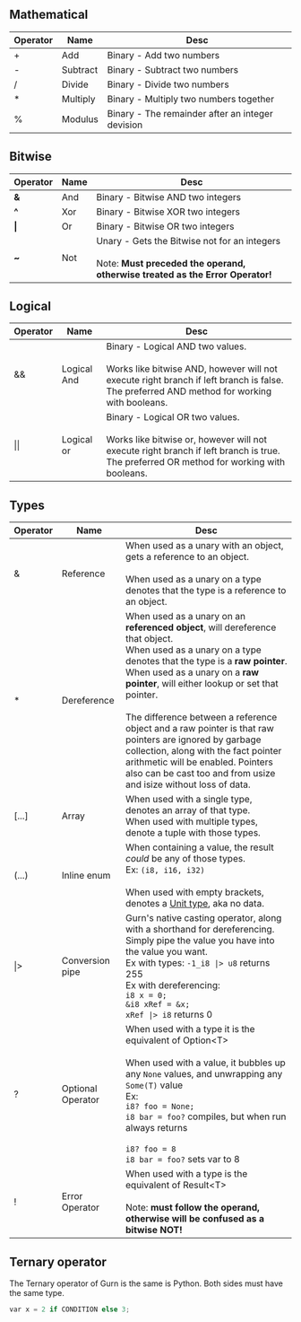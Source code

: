 ## Mathematical

| Operator | Name     | Desc                                             |
| -------- | -------- | ------------------------------------------------ |
| +        | Add      | Binary - Add two numbers                         |
| -        | Subtract | Binary - Subtract two numbers                    |
| /        | Divide   | Binary - Divide two numbers                      |
| \*       | Multiply | Binary - Multiply two numbers together           |
| \%       | Modulus  | Binary - The remainder after an integer devision |

## Bitwise

| Operator | Name | Desc                                                                                                                              |
| -------- | ---- | --------------------------------------------------------------------------------------------------------------------------------- |
| **&**    | And  | Binary - Bitwise AND two integers                                                                                                 |
| **^**    | Xor  | Binary - Bitwise XOR two integers                                                                                                 |
| **\|**   | Or   | Binary - Bitwise OR two integers                                                                                                  |
| **~**    | Not  | Unary - Gets the Bitwise not for an integers<br><br>Note: **Must preceded the operand, otherwise treated as the Error Operator!** |
## Logical
| Operator | Name        | Desc                                                                                                                                                                                 |
| -------- | ----------- | ------------------------------------------------------------------------------------------------------------------------------------------------------------------------------------ |
| &&       | Logical And | Binary - Logical AND two values.  <br><br>Works like bitwise AND, however will not execute right branch if left branch is false. The preferred AND method for working with booleans. |
| \|\|     | Logical or  | Binary - Logical OR two values.  <br><br>Works like bitwise or, however will not execute right branch if left branch is true. The preferred OR method for working with booleans.     |
## Types

| Operator | Name              | Desc                                                                                                                                                                                                                                                                                                                                                                                                                                                                                                                     |
| -------- | ----------------- | ------------------------------------------------------------------------------------------------------------------------------------------------------------------------------------------------------------------------------------------------------------------------------------------------------------------------------------------------------------------------------------------------------------------------------------------------------------------------------------------------------------------------ |
| &        | Reference         | When used as a unary with an object, gets a reference to an object.<br><br>When used as a unary on a type denotes that the type is a reference to an object.                                                                                                                                                                                                                                                                                                                                                             |
| \*       | Dereference       | When used as a unary on an **referenced object**, will dereference that object.<br>When used as a unary on a type denotes that the type is a **raw pointer**.<br>When used as a unary on a **raw pointer**, will either lookup or set that pointer. <br><br>The difference between a reference object and a raw pointer is that raw pointers are ignored by garbage collection, along with the fact pointer arithmetic will be enabled. Pointers also can be cast too and from usize and isize without loss of data.<br> |
| \[...]   | Array             | When used with a single type, denotes an array of that type.<br>When used with multiple types, denote a tuple with those types.                                                                                                                                                                                                                                                                                                                                                                                          |
| (...)    | Inline enum       | When containing a value, the result *could* be any of those types.<br>Ex: `(i8, i16, i32)`<br><br>When used with empty brackets, denotes a [Unit type](https://en.wikipedia.org/wiki/Unit_type), aka no data.                                                                                                                                                                                                                                                                                                            |
| \|>      | Conversion pipe   | Gurn's native casting operator, along with a shorthand for dereferencing. Simply pipe the value you have into the value you want.<br>Ex with types: `-1_i8 \|> u8` returns 255<br>Ex with dereferencing:<br>`i8 x = 0;`<br>`&i8 xRef = &x;`<br>`xRef \|> i8` returns 0                                                                                                                                                                                                                                                   |
| ?        | Optional Operator | When used with a type it is the equivalent of Option\<T><br><br>When used with a value, it bubbles up any `None` values, and unwrapping any `Some(T)` value<br>Ex:<br>`i8? foo = None;`<br>`i8 bar = foo?` compiles, but when run always returns<br><br>`i8? foo = 8`<br>`i8 bar = foo?` sets var to 8                                                                                                                                                                                                                   |
| !        | Error Operator    | When used with a type is the equivalent of Result\<T><br><br>Note: **must follow the operand, otherwise will be confused as a bitwise NOT!**                                                                                                                                                                                                                                                                                                                                                                             |

## Ternary operator
The Ternary operator of Gurn is the same is Python. Both sides must have the same type.
```python
var x = 2 if CONDITION else 3;
```
